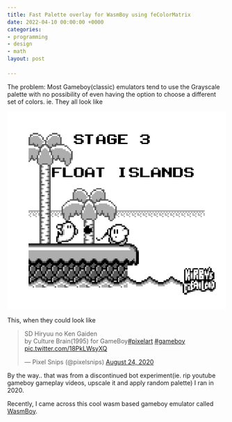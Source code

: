 ```yaml
---
title: Fast Palette overlay for WasmBoy using feColorMatrix
date: 2022-04-10 00:00:00 +0000
categories:
- programming
- design
- math
layout: post

---
```

The problem: Most Gameboy(classic) emulators tend to use the Grayscale palette with no possibility of even having the option to choose a different set of colors. ie. They all look like 

![](/uploads/screenshot-from-2022-05-03-20-56-07.png)

This, when they could look like

<blockquote class="twitter-tweet"><p lang="en" dir="ltr">SD Hiryuu no Ken Gaiden<br>by Culture Brain(1995) for GameBoy<a href="https://twitter.com/hashtag/pixelart?src=hash&amp;ref_src=twsrc%5Etfw">#pixelart</a> <a href="https://twitter.com/hashtag/gameboy?src=hash&amp;ref_src=twsrc%5Etfw">#gameboy</a> <a href="https://t.co/18PkLWsyXQ">pic.twitter.com/18PkLWsyXQ</a></p>&mdash; Pixel Snips (@pixelsnips) <a href="https://twitter.com/pixelsnips/status/1298047083874639872?ref_src=twsrc%5Etfw">August 24, 2020</a></blockquote> <script async src="https://platform.twitter.com/widgets.js" charset="utf-8"></script>

By the way.. that was from a discontinued bot experiment(ie. rip youtube gameboy gameplay videos, upscale it and apply random palette) I ran in 2020.

Recently, I came across this cool wasm based gameboy emulator called [WasmBoy](https://github.com/torch2424/wasmboy). 